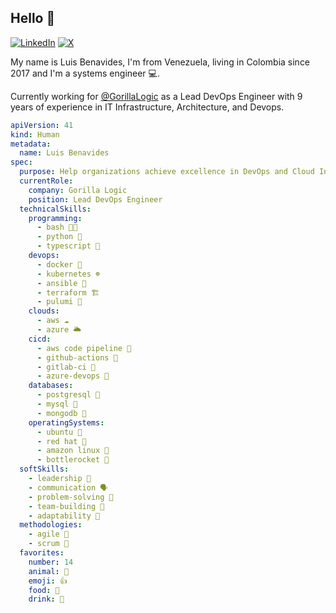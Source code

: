 ## Hello 👋

[![LinkedIn](https://img.shields.io/badge/LinkedIn-0077B5?style=for-the-badge&logo=linkedin&logoColor=white)](https://www.linkedin.com/in/luisgb14) [![X](https://img.shields.io/badge/X-000000?style=for-the-badge&logo=x&logoColor=white)](https://twitter.com/luisgb14)


My name is Luis Benavides, I'm from Venezuela, living in Colombia since 2017 and I'm a systems engineer 💻.

Currently working for [@GorillaLogic](https://github.com/Gorilla-Logic) as a Lead DevOps Engineer with 9 years of experience in IT Infrastructure, Architecture, and Devops.

```yaml
apiVersion: 41
kind: Human
metadata:
  name: Luis Benavides
spec:
  purpose: Help organizations achieve excellence in DevOps and Cloud Infrastructure
  currentRole:
    company: Gorilla Logic
    position: Lead DevOps Engineer
  technicalSkills:
    programming: 
      - bash 👨‍💻
      - python 🐍
      - typescript 📘
    devops:
      - docker 🐳
      - kubernetes ☸️
      - ansible 🔧
      - terraform 🏗️
      - pulumi 🚀
    clouds:
      - aws ☁️
      - azure 🌥️
    cicd:
      - aws code pipeline 👷
      - github-actions 🤖
      - gitlab-ci 🦊
      - azure-devops 🔄
    databases:
      - postgresql 🐘
      - mysql 🐬
      - mongodb 🍃
    operatingSystems:
      - ubuntu 🐧
      - red hat 🎩
      - amazon linux 🌟
      - bottlerocket 🚀
  softSkills:
    - leadership 👥
    - communication 🗣️
    - problem-solving 🧩
    - team-building 🤝
    - adaptability 🔄
  methodologies:
    - agile 🏃
    - scrum 🔄
  favorites:
    number: 14
    animal: 🐶
    emoji: 👍
    food: 🍔
    drink: 🍺
```
